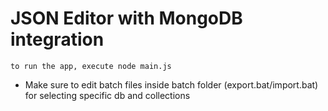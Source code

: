 # JSON Editor with MongoDB integration

``` to run the app, execute node main.js ```
- Make sure to edit batch files inside batch folder (export.bat/import.bat) for selecting specific db and collections

